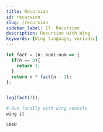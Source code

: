 ```yaml
---
title: Recursion
id: recursion
slug: /recursion
sidebar_label: 17. Recursion
description: Recursion with Wing
keywords: [Wing language, variadic]
---
```


```js playground example title="main.w"
let fact = (n: num):num => {
  if(n == 0){
    return 1;
  }
  return n * fact(n - 1);
};


log(fact(7));
```

```bash title="Wing console output"
# Run locally with wing console
wing it

5040
```